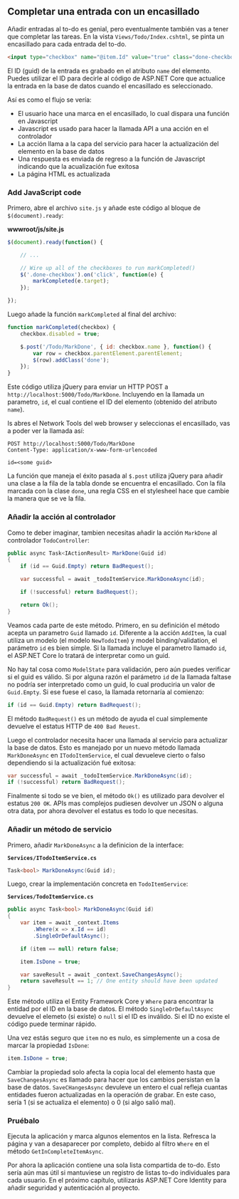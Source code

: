 ## Completar una entrada con un encasillado

Añadir entradas al to-do es genial, pero eventualmente también vas a tener que completar las tareas. En la vista `Views/Todo/Index.cshtml`, se pinta un encasillado para cada entrada del to-do.

```html
<input type="checkbox" name="@item.Id" value="true" class="done-checkbox">
```

El ID (guid) de la entrada es grabado en el atributo `name` del elemento. Puedes utilizar el ID para decirle al código de ASP.NET Core que actualice la entrada en la base de datos cuando el encasillado es seleccionado.

Así es como el flujo se vería:

* El usuario hace una marca en el encasillado, lo cual dispara una función en Javascript
* Javascript es usado para hacer la llamada API a una acción en el controlador
* La acción llama a la capa del servicio para hacer la actualización del elemento en la base de datos
* Una respuesta es enviada de regreso a la función de Javascript indicando que la acualización fue exitosa
* La página HTML es actualizada

### Add JavaScript code

Primero, abre el archivo `site.js` y añade este código al bloque de `$(document).ready`: 

**wwwroot/js/site.js**

```javascript
$(document).ready(function() {

    // ...

    // Wire up all of the checkboxes to run markCompleted()
    $('.done-checkbox').on('click', function(e) {
        markCompleted(e.target);
    });

});
```

Luego añade la función `markCompleted` al final del archivo:

```javascript
function markCompleted(checkbox) {
    checkbox.disabled = true;

    $.post('/Todo/MarkDone', { id: checkbox.name }, function() {
        var row = checkbox.parentElement.parentElement;
        $(row).addClass('done');
    });
}
```

Este código utiliza jQuery para enviar un HTTP POST a `http://localhost:5000/Todo/MarkDone`. Incluyendo en la llamada un parametro, `id`, el cual contiene el ID del elemento (obtenido del atributo `name`).

Is abres el Network Tools del web browser y seleccionas el encasillado, vas a poder ver la llamada así:

```
POST http://localhost:5000/Todo/MarkDone
Content-Type: application/x-www-form-urlencoded

id=<some guid>
```

La función que maneja el éxito pasada al `$.post` utiliza jQuery para añadir una clase a la fila de la tabla donde se encuentra el encasillado. Con la fila marcada con la clase `done`, una regla CSS en el stylesheel hace que cambie la manera que se ve la fila.

### Añadir la acción al controlador

Como te deber imaginar, tambien necesitas añadir la acción `MarkDone` al controlador `TodoController`:

```csharp
public async Task<IActionResult> MarkDone(Guid id)
{
    if (id == Guid.Empty) return BadRequest();

    var successful = await _todoItemService.MarkDoneAsync(id);

    if (!successful) return BadRequest();

    return Ok();
}
```

Veamos cada parte de este método. Primero, en su definición el método acepta un parametro `Guid` llamado `id`. Diferente a la acción `AddItem`, la cual utiliza un modelo (el modelo `NewTodoItem`) y model binding/validation, el parámetro `id` es bien simple. Si la llamada incluye el parametro llamado `id`, el ASP.NET Core lo tratará de interpretar como un guid.

No hay tal cosa como `ModelState` para validación, pero aún puedes verificar si el guid es válido. Si por alguna razón el parámetro `id` de la llamada faltase no podría ser interpretado como un guid, lo cual produciria un valor de `Guid.Empty`. Si ese fuese el caso, la llamada retornaría al comienzo:

```csharp
if (id == Guid.Empty) return BadRequest();
```

El método `BadRequest()` es un método de ayuda el cual simplemente devuelve el estatus HTTP de `400 Bad Reuest`.

Luego el controlador necesita hacer una llamada al servicio para actualizar la base de datos. Esto es manejado por un nuevo método llamada `MarkDoneAsync` en `ITodoItemService`, el cual devueleve cierto o falso dependiendo si la actualización fué exitosa:

```csharp
var successful = await _todoItemService.MarkDoneAsync(id);
if (!successful) return BadRequest();
```

Finalmente si todo se ve bien, el método `Ok()` es utilizado para devolver el estatus `200 OK`. APIs mas complejos pudiesen devolver un JSON o alguna otra data, por ahora devolver el estatus es todo lo que necesitas.

### Añadir un método de servicio

Primero, añadir `MarkDoneAsync` a la definicion de la interface:

**`Services/ITodoItemService.cs`**

```csharp
Task<bool> MarkDoneAsync(Guid id);
```

Luego, crear la implementación concreta en `TodoItemService`:

**`Services/TodoItemService.cs`**

```csharp
public async Task<bool> MarkDoneAsync(Guid id)
{
    var item = await _context.Items
        .Where(x => x.Id == id)
        .SingleOrDefaultAsync();

    if (item == null) return false;

    item.IsDone = true;

    var saveResult = await _context.SaveChangesAsync();
    return saveResult == 1; // One entity should have been updated
}
```

Este método utiliza el Entity Framework Core y `Where` para encontrar la entidad por el ID en la base de datos. El método `SingleOrDefaultAsync` devuelve el elemeto (si existe) o `null` si el ID es inválido. Si el ID no existe el código puede terminar rápido.

Una vez estás seguro que `item` no es nulo, es simplemente un a cosa de marcar la propiedad `IsDone`:

```csharp
item.IsDone = true;
```

Cambiar la propiedad solo afecta la copia local del elemento hasta que `SaveChangesAsync` es llamado para hacer que los cambios persistan en la base de datos. `SaveCHangesAsync` devuleve un entero el cual refleja cuantas entidades fueron actualizadas en la operación de grabar. En este caso, sería 1 (si se actualiza el elemento) o 0 (si algo salió mal).

### Pruébalo

Ejecuta la aplicación y marca algunos elementos en la lista. Refresca la página y van a desaparecer por completo, debido al filtro `Where` en el método `GetInCompleteItemAsync`.

Por ahora la aplicación contiene una sola lista compartida de to-do. Esto sería aún mas útil si mantuviese un registro de listas to-do individuales para cada usuario. En el próximo capítulo, utilizarás ASP.NET Core Identity para añadir seguridad y autenticación al proyecto.
